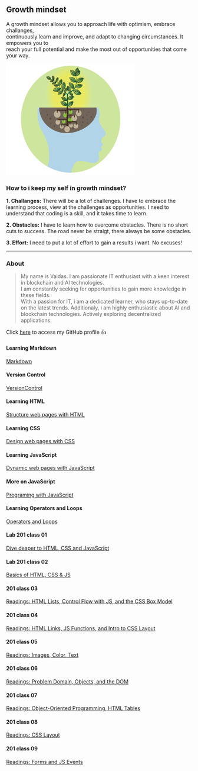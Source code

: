 ## Growth mindset

A growth mindset allows you to approach life with optimism, embrace challanges,  
continuously learn and improve, and adapt to changing circumstances. It empowers you to  
reach your full potential and make the most out of opportunities that come your way.

<img src="image1.webp" alt="This is a growth minset image" style="width:350px; height:300px;">


### How to i keep my self in growth mindset?

**1. Challanges:** There will be a lot of challenges. I have to embrace the learning process, view at the challenges as opportunities. I need to understand that coding is a skill, and it takes time to learn.  

**2. Obstacles:** I have to learn how to overcome obstacles. There is no short cuts to success. The road never be straigt, there always be some obstacles. 

**3. Effort:** I need to put a lot of effort to gain a results i want. No excuses! 

***

### About

> My name is Vaidas. I am passionate IT enthusiast with a keen interest in blockchain and AI technologies.  
> I am constantly seeking for opportunities to gain more knowledge in these fields.  
> With a passion for IT, i am a dedicated learner, who stays up-to-date on the latest trends. 
> Additionaly, i am highly enthusiastic about AI and blockchain technologies. Actively exploring decentralized  
> applications.

Click [here](https://github.com/MisterVaidas) to access my GitHub profile :+1:

#### Learning Markdown

[Markdown](/102/class-01.md)

#### Version Control

[VersionControl](/102/class-03.md)

#### Learning HTML

[Structure web pages with HTML](/102/class-04.md)

#### Learning CSS

[Design web pages with CSS](/102/class-05.md)

#### Learning JavaScript

[Dynamic web pages with JavaScript](/102/class-06.md)

#### More on JavaScript

[Programing with JavaScript](/102/class-07.md)

#### Learning Operators and Loops

[Operators and Loops](/102/class-08.md)

#### Lab 201 class 01

[Dive deaper to HTML, CSS and JavaScript](/201/class-01.md)

#### Lab 201 class 02

[Basics of HTML, CSS & JS](/201/class-02.md)

#### 201 class 03

[Readings: HTML Lists, Control Flow with JS, and the CSS Box Model](/201/class-03.md)

#### 201 class 04

[Readings: HTML Links, JS Functions, and Intro to CSS Layout](/201/class-04.md)

#### 201 class 05

[Readings: Images, Color, Text](/201/class-05.md)

#### 201 class 06

[Readings: Problem Domain, Objects, and the DOM](/201/class-06.md)

#### 201 class 07

[Readings: Object-Oriented Programming, HTML Tables](/201/class-07.md)

#### 201 class 08

[Readings: CSS Layout](/201/class-08.md)

#### 201 class 09

[Readings: Forms and JS Events](/201/class-09.md)